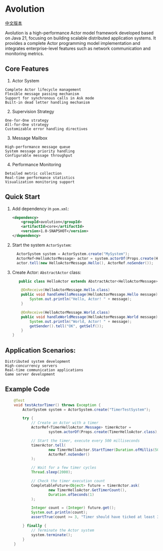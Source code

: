 # Avolution

[中文版本](README.zh-CN.md)

Avolution is a high-performance Actor model framework developed based on Java 21, focusing on building scalable distributed application systems. It provides a complete Actor programming model implementation and integrates enterprise-level features such as network communication and monitoring metrics.

## Core Features

1. Actor System
 ```
 Complete Actor lifecycle management
 Flexible message passing mechanism
 Support for synchronous calls in Ask mode
 Built-in dead letter handling mechanism
 ```
2. Supervision Strategy
 ```
One-for-One strategy
All-for-One strategy
Customizable error handling directives
 ```
3. Message Mailbox
 ```
High-performance message queue
System message priority handling
Configurable message throughput
 ```
4. Performance Monitoring
 ```
Detailed metric collection
Real-time performance statistics
Visualization monitoring support
 ```
## Quick Start

1. Add dependency in `pom.xml`:
   ```xml
   <dependency>
       <groupId>avolution</groupId>
       <artifactId>core</artifactId>
       <version>1.0-SNAPSHOT</version>
   </dependency>
   ```

2. Start the system `ActorSystem`:
   ```java
     ActorSystem system = ActorSystem.create("MySystem");
     ActorRef<HelloActorMessage> actor = system.actorOf(Props.create(HelloActor.class), "hello");
     actor.tell(new HelloActorMessage.Hello(), ActorRef.noSender());
   ```

3. Create Actor: `AbstractActor` class:
   ```java
      public class HelloActor extends AbstractActor<HelloActorMessage> {
   
       @OnReceive(HelloActorMessage.Hello.class)
       public void handleHelloMessage(HelloActorMessage.Hello message) {
           System.out.println("Hello, Actor! " + message);
       }
   
       @OnReceive(HelloActorMessage.World.class) 
       public void handleWorldMessage(HelloActorMessage.World message) {
           System.out.println("World, Actor! " + message);
           getSender().tell("OK", getSelf());
       }
   }
   ```

 ## Application Scenarios:
  ```
  Distributed system development
  High-concurrency servers
  Real-time communication applications
  Game server development
 ```
## Example Code

```java
    @Test
    void testActorTimer() throws Exception {
        ActorSystem system = ActorSystem.create("TimerTestSystem");

        try {
            // Create an Actor with a timer
            ActorRef<TimerHelloActor.Message> timerActor =
                    system.actorOf(Props.create(TimerHelloActor.class), "timer-hello");

            // Start the timer, execute every 500 milliseconds
            timerActor.tell(
                    new TimerHelloActor.StartTimer(Duration.ofMillis(500)),
                    ActorRef.noSender()
            );

            // Wait for a few timer cycles
            Thread.sleep(2000);

            // Check the timer execution count
            CompletableFuture<Object> future = timerActor.ask(
                    new TimerHelloActor.GetTimerCount(),
                    Duration.ofSeconds(1)
            );

            Integer count = (Integer) future.get();
            System.out.println(count);
            assertTrue(count >= 3, "Timer should have ticked at least 3 times");

        } finally {
            // Terminate the Actor system
            system.terminate();
        }
    }

   ```
